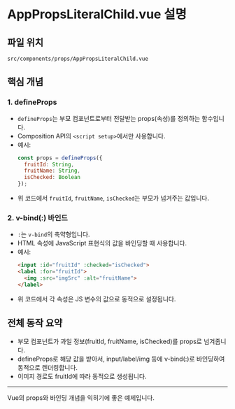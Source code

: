 # AppPropsLiteralChild.vue 설명

## 파일 위치
`src/components/props/AppPropsLiteralChild.vue`

## 핵심 개념

### 1. defineProps
- `defineProps`는 부모 컴포넌트로부터 전달받는 props(속성)를 정의하는 함수입니다.
- Composition API의 `<script setup>`에서만 사용합니다.
- 예시:
  ```js
  const props = defineProps({
    fruitId: String,
    fruitName: String,
    isChecked: Boolean
  });
  ```
- 위 코드에서 `fruitId`, `fruitName`, `isChecked`는 부모가 넘겨주는 값입니다.

### 2. v-bind(:) 바인드
- `:`는 `v-bind`의 축약형입니다.
- HTML 속성에 JavaScript 표현식의 값을 바인딩할 때 사용합니다.
- 예시:
  ```html
  <input :id="fruitId" :checked="isChecked">
  <label :for="fruitId">
    <img :src="imgSrc" :alt="fruitName">
  </label>
  ```
- 위 코드에서 각 속성은 JS 변수의 값으로 동적으로 설정됩니다.

## 전체 동작 요약
- 부모 컴포넌트가 과일 정보(fruitId, fruitName, isChecked)를 props로 넘겨줍니다.
- defineProps로 해당 값을 받아서, input/label/img 등에 v-bind(:)로 바인딩하여 동적으로 렌더링합니다.
- 이미지 경로도 fruitId에 따라 동적으로 생성됩니다.

---

Vue의 props와 바인딩 개념을 익히기에 좋은 예제입니다.
